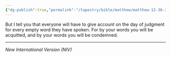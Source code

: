 ```yaml
---
{"dg-publish":true,"permalink":"/tapestry/bible/matthew/matthew-12-36-37/","title":"Matthew 12:36-37","hide":true,"tags":["bible-verse","bible-verse"],"dgHomeLink":true,"dgShowLocalGraph":true,"dgEnableSearch":true}
---
```



But I tell you that everyone will have to give account on the day of judgment for every empty word they have spoken.  For by your words you will be acquitted, and by your words you will be condemned.

---
*New International Version (NIV)*